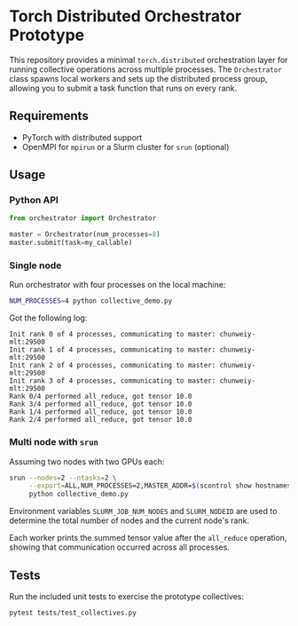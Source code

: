 # Torch Distributed Orchestrator Prototype

This repository provides a minimal `torch.distributed` orchestration layer
for running collective operations across multiple processes. The
`Orchestrator` class spawns local workers and sets up the distributed
process group, allowing you to submit a task function that runs on every
rank.

## Requirements
- PyTorch with distributed support
- OpenMPI for `mpirun` or a Slurm cluster for `srun` (optional)

## Usage
### Python API
```python
from orchestrator import Orchestrator

master = Orchestrator(num_processes=8)
master.submit(task=my_callable)
```

### Single node
Run orchestrator with four processes on the local machine:
```bash
NUM_PROCESSES=4 python collective_demo.py
```
Got the following log:
```
Init rank 0 of 4 processes, communicating to master: chunweiy-mlt:29500
Init rank 1 of 4 processes, communicating to master: chunweiy-mlt:29500
Init rank 2 of 4 processes, communicating to master: chunweiy-mlt:29500
Init rank 3 of 4 processes, communicating to master: chunweiy-mlt:29500
Rank 0/4 performed all_reduce, got tensor 10.0
Rank 3/4 performed all_reduce, got tensor 10.0
Rank 1/4 performed all_reduce, got tensor 10.0
Rank 2/4 performed all_reduce, got tensor 10.0
```

### Multi node with `srun`
Assuming two nodes with two GPUs each:
```bash
srun --nodes=2 --ntasks=2 \
     --export=ALL,NUM_PROCESSES=2,MASTER_ADDR=$(scontrol show hostnames $SLURM_JOB_NODELIST | head -n 1) \
     python collective_demo.py
```
Environment variables `SLURM_JOB_NUM_NODES` and `SLURM_NODEID` are used to
determine the total number of nodes and the current node's rank.

Each worker prints the summed tensor value after the `all_reduce` operation,
showing that communication occurred across all processes.

## Tests
Run the included unit tests to exercise the prototype collectives:

```bash
pytest tests/test_collectives.py
```
